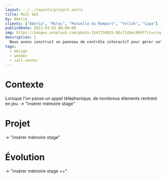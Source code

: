 ```yaml
---
layout: ../../layouts/project.astro
title: MiCC GUI
by: Aberia
clients: ["Aberia", "Mutac", "Mutuelle du Rempart", "Yelloh", "Capa"]
publishDate: 2021-03-02 08:00:00
img: https://images.unsplash.com/photo-1547234935-80c7145ec969?fit=crop&w=1400&h=700&q=75
description: |
  Nous avons construit un panneau de contrôle interactif pour gérer votre centre d'appel.
tags:
  - design
  - webdev
  - call-center
---
```


# Contexte

Lorsque l'on passe un appel téléphonique, de nombreux éléments rentrent en jeu.
-> "insérer mémoire stage"

# Projet

-> "insérer mémoire stage"

# Évolution

-> "insérer mémoire stage ++"
